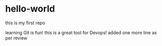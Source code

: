 # hello-world
this is my first repo

learning Git is fun!
this is a great tool for Devops!
added one more line as per review
